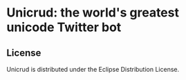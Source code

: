 Unicrud: the world's greatest unicode Twitter bot
=================================================

License
-------
Unicrud is distributed under the Eclipse Distribution License.
